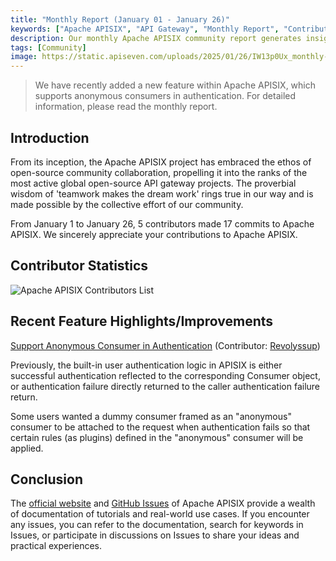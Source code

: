 ```yaml
---
title: "Monthly Report (January 01 - January 26)"
keywords: ["Apache APISIX", "API Gateway", "Monthly Report", "Contributor"]
description: Our monthly Apache APISIX community report generates insights into the project's monthly developments. The reports provide a pathway into the Apache APISIX community, ensuring that you stay well-informed and actively involved.
tags: [Community]
image: https://static.apiseven.com/uploads/2025/01/26/IW13p0Ux_monthly-report-cover-en-jan.png
---
```


> We have recently added a new feature within Apache APISIX, which supports anonymous consumers in authentication. For detailed information, please read the monthly report.
<!--truncate-->
## Introduction

From its inception, the Apache APISIX project has embraced the ethos of open-source community collaboration, propelling it into the ranks of the most active global open-source API gateway projects. The proverbial wisdom of 'teamwork makes the dream work' rings true in our way and is made possible by the collective effort of our community.

From January 1 to January 26, 5 contributors made 17 commits to Apache APISIX. We sincerely appreciate your contributions to Apache APISIX.

## Contributor Statistics

![Apache APISIX Contributors List](https://static.apiseven.com/uploads/2025/01/26/REIh62gM_contributors-jan.png)

## Recent Feature Highlights/Improvements

[Support Anonymous Consumer in Authentication](https://github.com/apache/apisix/pull/11917) (Contributor: [Revolyssup](https://github.com/Revolyssup))

Previously, the built-in user authentication logic in APISIX is either successful authentication reflected to the corresponding Consumer object, or authentication failure directly returned to the caller authentication failure return.

Some users wanted a dummy consumer framed as an "anonymous" consumer to be attached to the request when authentication fails so that certain rules (as plugins) defined in the "anonymous" consumer will be applied.

## Conclusion

The [official website](https://apisix.apache.org/) and [GitHub Issues](https://github.com/apache/apisix/issues) of Apache APISIX provide a wealth of documentation of tutorials and real-world use cases. If you encounter any issues, you can refer to the documentation, search for keywords in Issues, or participate in discussions on Issues to share your ideas and practical experiences.
